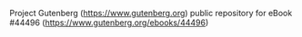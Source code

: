 Project Gutenberg (https://www.gutenberg.org) public repository for eBook #44496 (https://www.gutenberg.org/ebooks/44496)
